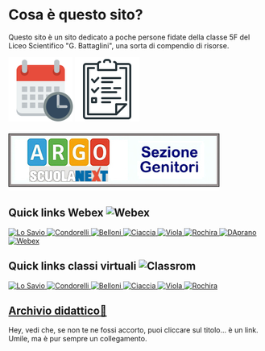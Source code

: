 # Cosa è questo sito?
Questo sito è un sito dedicato a poche persone fidate della classe 5F del Liceo Scientifico "G. Battaglini", una sorta di compendio di risorse.

[![Orario lezioni](/resources/calendar_128px.png)](https://docs.google.com/spreadsheets/d/e/2PACX-1vQx4TpNnCrB5HV89TslpxWK2SEVIUgKUVp-o85nHIcOVhCWFSmvZRBLomRlO3LEtEl0P1XuH5JS_K5r/pubhtml?gid=1322041363&single=true)
[![Bacheca](/resources/checklist.png)](bacheca)

[![argo_logo](/resources/argonext_genitori.jpg)](http://www.ss16799.scuolanext.info/)

## Quick links Webex <img alt='Webex' width='25 px' src='https://lh3.googleusercontent.com/_8joIrDlTdTZ1cKVVnMoQ9KG0i-A5LCZX8N3w0MmFljiIsV8T2jkcqhHWndrKs0ldGuX'>
<a href='https://battaglinicv19.webex.com/meet/cosimalosavio'><img alt='Lo Savio' width='96 px' src='https://api.edmodo.com/users/144023444/avatar?t=1584136740&type=large&u=78cx7drk8di3sbz5afdqqyqr6'/>
<a href='https://battaglinicv19.webex.com/meet/macciu2'><img alt='Condorelli' width='96 px' src='/Sito_Compiti_5F/resources/condorelli.png'>
<a href='https://battaglinicv19.webex.com/meet/bellonidaniela2016'><img alt='Belloni' width='96 px' src='/Sito_Compiti_5F/resources/belloni.png'>
<a href='https://battaglinicv19.webex.com/meet/arch.ciaccia'><img alt='Ciaccia' width='96 px' src='/Sito_Compiti_5F/resources/ciaccia.png'/>
<a href='https://battaglinicv19.webex.com/meet/cinziacf.14'><img alt='Viola' width='96 px' src='/Sito_Compiti_5F/resources/viola.png'/>
<a href='https://battaglinicv19.webex.com/meet/maria.rochira'><img alt='Rochira' width='96 px' src='/Sito_Compiti_5F/resources/rochira.png'/>
<a href='https://dapranorosaria68.my.webex.com/meet/dapranorosaria68'><img alt='DAprano' width='96 px' src='/Sito_Compiti_5F/resources/daprano.png'/>
<a href='https://luckyjack482.github.io/Sito_Compiti_5F/webex'><img alt='Webex' width='96 px' src='/Sito_Compiti_5F/resources/daprano.png'/></a>
## Quick links classi virtuali <img alt='Classrom' width='25 px' src='https://lh3.googleusercontent.com/Qvc6rWiGG_a6LNQ7Yx5vMmve_5ku8TG7z4vmWG7VBkbcOQfOSE2BS7eBcD1NUOWTsbs9A_Vh-mJpKtsGtG_0f7sIGFy5LwhdOLRg4w=h120'>

<a href='https://new.edmodo.com/groups/5f-mat-e-fi-liceobattaglini-20192020-31274782'><img alt='Lo Savio' width='96 px' src='https://api.edmodo.com/users/144023444/avatar?t=1584136740&type=large&u=78cx7drk8di3sbz5afdqqyqr6'>
<a href='https://classroom.google.com/u/0/c/NTQyMjAzNjI1ODZa'><img alt='Condorelli' width='96 px' src='/Sito_Compiti_5F/resources/condorelli.png'>
<a href='https://classroom.google.com/u/0/c/NjI1MTE4MjI4Nzla'><img alt='Belloni' width='96 px' src='/Sito_Compiti_5F/resources/belloni.png'>
<a href='https://padlet.com/giaegiu2002/is1m9q9wb601'><img alt='Ciaccia' width='96 px' src='/Sito_Compiti_5F/resources/ciaccia.png'/>
<a href='https://classroom.google.com/u/0/c/NTM5Njk1OTY5ODFa'><img alt='Viola' width='96 px' src='/Sito_Compiti_5F/resources/viola.png'/>
<a href='https://luckyjack482.github.io/Sito_Compiti_5F'><img alt='Rochira' width='96 px' src='/Sito_Compiti_5F/resources/rochira.png'/></a></a>

## **[Archivio didattico🔗](nuovo_archivio)**
Hey, vedi che, se non te ne fossi accorto, puoi cliccare sul titolo... è un link. Umile, ma è pur sempre un collegamento.
